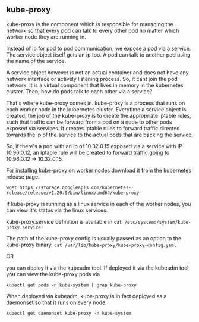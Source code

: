 ## kube-proxy

kube-proxy is the component which is responsible for managing the network so that
every pod can talk to every other pod no matter which worker node they are running in.

Instead of ip for pod to pod communication, we expose a pod via a service.
The service object itself gets an ip too.
A pod can talk to another pod using the name of the service.

A service object however is not an actual container and does not have any network interface or actively listening process.
So, it cant join the pod network. It is a virtual component that lives in memory in the kubernetes cluster.
Then, how do pods talk to each other via a service?

That's where kube-proxy comes in. kube-proxy is a process that runs on each worker node in the kubernetes cluster.
Everytime a service object is created, the job of the kube-proxy is to create the appropriate iptable rules,
such that traffic can be forward from a pod on a node to other pods exposed via services.
It creates iptable rules to forward traffic directed towards the ip of the service to the actual pods that are backing the service.

So, if there's a pod with an ip of 10.32.0.15 exposed via a service with IP 10.96.0.12,
an iptable rule will be created to forward traffic going to 10.96.0.12 -> 10.32.0.15.

For installing kube-proxy on worker nodes download it from the kubernetes release page.
```
wget https://storage.googleapis.com/kubernetes-release/release/v1.20.0/bin/linux/amd64/kube-proxy
```

If kube-proxy is running as a linux service in each of the worker nodes, you can view it's status via the linux services.

kube-proxy.service definition is available in
`cat /etc/systemd/system/kube-proxy.service`

The path of the kube-proxy config is usually passed as an option to the kube-proxy binary.
`cat /var/lib/kube-proxy/kube-proxy-config.yaml`

OR

you can deploy it via the kubeadm tool.
If deployed it via the kubeadm tool, you can view the kube-proxy pods via

`kubectl get pods -n kube-system | grep kube-proxy`

When deployed via kubeadm, kube-proxy is in fact deployed as a daemonset so that it runs on every node.

`kubectl get daemonset kube-proxy -n kube-system`
